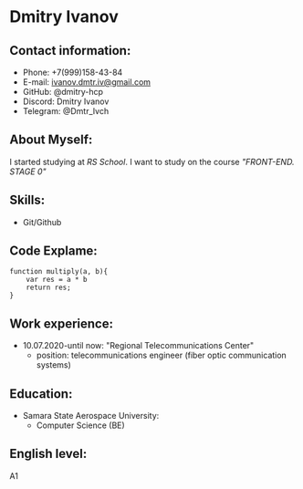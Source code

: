 # Dmitry Ivanov

## Contact information:
* Phone: +7(999)158-43-84
* E-mail: ivanov.dmtr.iv@gmail.com
* GitHub: @dmitry-hcp
* Discord: Dmitry Ivanov 
* Telegram: @Dmtr_Ivch


## About Myself:
I started studying at *RS School*. I want to study on the course *"FRONT-END. STAGE 0"*


## Skills:
* Git/Github



## Code Explame:
```
function multiply(a, b){
    var res = a * b
    return res;
}
```


## Work experience:
* 10.07.2020-until now: "Regional Telecommunications Center"
    + position: telecommunications engineer (fiber optic communication systems)


## Education:
* Samara State Aerospace University: 
    + Computer Science (BE)


## English level:
A1






